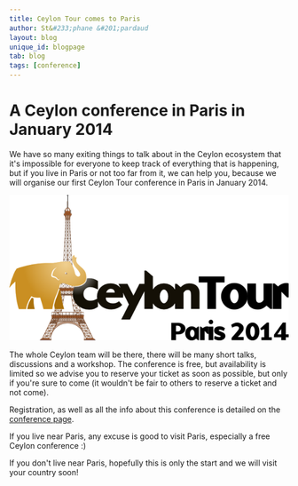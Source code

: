 ```yaml
---
title: Ceylon Tour comes to Paris
author: St&#233;phane &#201;pardaud
layout: blog
unique_id: blogpage
tab: blog
tags: [conference]
---
```


# A Ceylon conference in Paris in January 2014

We have so many exiting things to talk about in the Ceylon ecosystem that it's impossible for everyone
to keep track of everything that is happening, but if you live in Paris or not too far from it, we can
help you, because we will organise our first Ceylon Tour conference in Paris in January 2014.

[![Ceylon Tour Paris 2014 logo](/images/ceylon-tour-paris-2014.png)](/community/conferences/ceylon-tour-paris-2014)

The whole Ceylon team will be there, there will be many short talks, discussions and a workshop. The
conference is free, but availability is limited so we advise you to reserve your ticket as soon as
possible, but only if you're sure to come (it wouldn't be fair to others to reserve a ticket and not come).

Registration, as well as all the info about this conference is detailed on the 
[conference page](/community/conferences/ceylon-tour-paris-2014).

If you live near Paris, any excuse is good to visit Paris, especially a free Ceylon conference :)

If you don't live near Paris, hopefully this is only the start and we will visit your country soon!
